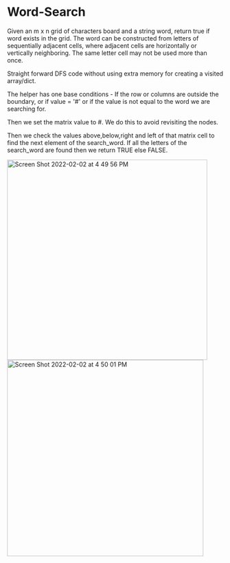 # Word-Search
Given an m x n grid of characters board and a string word, return true if word exists in the grid.  The word can be constructed from letters of sequentially adjacent cells, where adjacent cells are horizontally or vertically neighboring. The same letter cell may not be used more than once.

Straight forward DFS code without using extra memory for creating a visited array/dict.

The helper has one base conditions - If the row or columns are outside the boundary, or if value = '#' or if the value is not equal to the word we are searching for.

Then we set the matrix value to #. We do this to avoid revisiting the nodes.

Then we check the values above,below,right and left of that matrix cell to find the next element of the search_word. If all the letters of the search_word are found then we return TRUE else FALSE.

<img width="466" alt="Screen Shot 2022-02-02 at 4 49 56 PM" src="https://user-images.githubusercontent.com/89628033/152251274-1c8b62b6-9a53-435b-ace1-85ae4a174375.png">

<img width="457" alt="Screen Shot 2022-02-02 at 4 50 01 PM" src="https://user-images.githubusercontent.com/89628033/152251278-cbb92f7c-cf69-41e4-8549-abd4b8e81f63.png">


